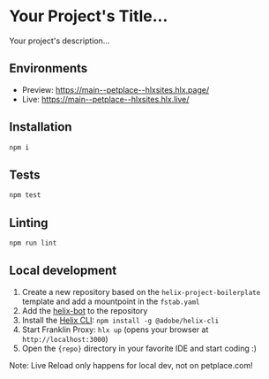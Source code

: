 # Your Project's Title...

Your project's description...

## Environments

- Preview: https://main--petplace--hlxsites.hlx.page/
- Live: https://main--petplace--hlxsites.hlx.live/

## Installation

```sh
npm i
```

## Tests

```sh
npm test
```

## Linting

```sh
npm run lint
```

## Local development

1. Create a new repository based on the `helix-project-boilerplate` template and add a mountpoint in the `fstab.yaml`
2. Add the [helix-bot](https://github.com/apps/helix-bot) to the repository
3. Install the [Helix CLI](https://github.com/adobe/helix-cli): `npm install -g @adobe/helix-cli`
4. Start Franklin Proxy: `hlx up` (opens your browser at `http://localhost:3000`)
5. Open the `{repo}` directory in your favorite IDE and start coding :)

Note: Live Reload only happens for local dev, not on petplace.com!
